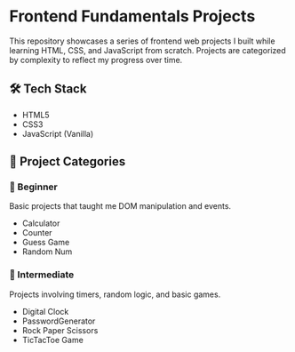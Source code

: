 # Frontend Fundamentals Projects 

This repository showcases a series of frontend web projects I built while learning HTML, CSS, and JavaScript from scratch. Projects are categorized by complexity to reflect my progress over time.

## 🛠 Tech Stack
- HTML5
- CSS3
- JavaScript (Vanilla)

## 📁 Project Categories

### 🔹 Beginner
Basic projects that taught me DOM manipulation and events.

- Calculator
- Counter
- Guess Game
- Random Num

### 🔸 Intermediate
Projects involving timers, random logic, and basic games.

- Digital Clock
- PasswordGenerator
- Rock Paper Scissors
- TicTacToe Game